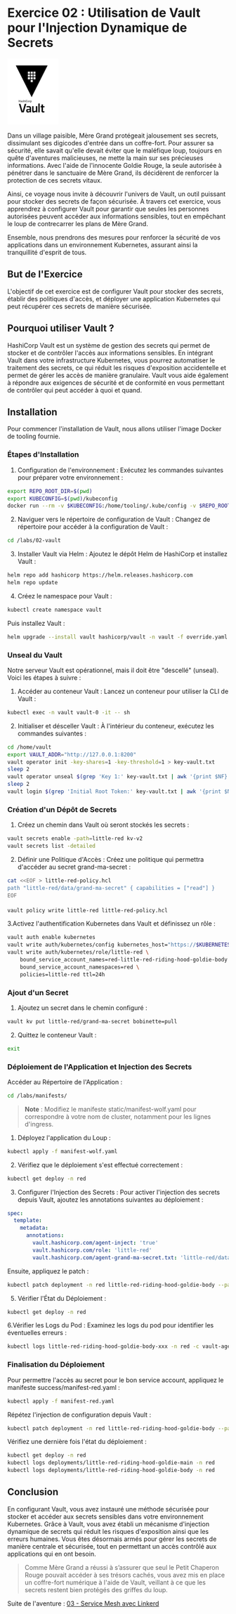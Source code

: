 # Exercice 02 : Utilisation de Vault pour l'Injection Dynamique de Secrets

![Vault](../../images/Vault_logo.png)

Dans un village paisible, Mère Grand protégeait jalousement ses secrets, dissimulant ses digicodes d'entrée dans un 
coffre-fort. Pour assurer sa sécurité, elle savait qu'elle devait éviter que le maléfique loup, toujours en quête 
d'aventures malicieuses, ne mette la main sur ses précieuses informations. Avec l'aide de l'innocente Goldie Rouge, 
la seule autorisée à pénétrer dans le sanctuaire de Mère Grand, ils décidèrent de renforcer la protection de ces secrets 
vitaux.

Ainsi, ce voyage nous invite à découvrir l'univers de Vault, un outil puissant pour stocker des secrets de façon 
sécurisée. À travers cet exercice, vous apprendrez à configurer Vault pour garantir que seules les personnes autorisées 
peuvent accéder aux informations sensibles, tout en empêchant le loup de contrecarrer les plans de Mère Grand. 

Ensemble, nous prendrons des mesures pour renforcer la sécurité de vos applications dans un environnement Kubernetes, 
assurant ainsi la tranquillité d'esprit de tous.

## But de l'Exercice
L'objectif de cet exercice est de configurer Vault pour stocker des secrets, établir des politiques d'accès, et déployer
une application Kubernetes qui peut récupérer ces secrets de manière sécurisée.

## Pourquoi utiliser Vault ?

HashiCorp Vault est un système de gestion des secrets qui permet de stocker et de contrôler l'accès aux informations 
sensibles. En intégrant Vault dans votre infrastructure Kubernetes, vous pourrez automatiser le traitement des secrets, 
ce qui réduit les risques d'exposition accidentelle et permet de gérer les accès de manière granulaire. Vault vous aide 
également à répondre aux exigences de sécurité et de conformité en vous permettant de contrôler qui peut accéder à quoi 
et quand.

## Installation

Pour commencer l'installation de Vault, nous allons utiliser l'image Docker de tooling fournie.

### Étapes d'Installation
1. Configuration de l'environnement :
Exécutez les commandes suivantes pour préparer votre environnement :

```bash
export REPO_ROOT_DIR=$(pwd)
export KUBECONFIG=$(pwd)/kubeconfig
docker run --rm -v $KUBECONFIG:/home/tooling/.kube/config -v $REPO_ROOT_DIR/labs:/labs -it ghcr.io/ddrugeon/little-red-riding-hood-tooling:latest
```

2. Naviguer vers le répertoire de configuration de Vault :
Changez de répertoire pour accéder à la configuration de Vault :

```bash
cd /labs/02-vault
```

3. Installer Vault via Helm :
Ajoutez le dépôt Helm de HashiCorp et installez Vault :

```bash
helm repo add hashicorp https://helm.releases.hashicorp.com
helm repo update
```
4. Créez le namespace pour Vault :

```bash
kubectl create namespace vault
```

Puis installez Vault :

```bash
helm upgrade --install vault hashicorp/vault -n vault -f override.yaml
```

### Unseal du Vault
Notre serveur Vault est opérationnel, mais il doit être "descellé" (unseal). Voici les étapes à suivre :

1. Accéder au conteneur Vault :
Lancez un conteneur pour utiliser la CLI de Vault :

```bash
kubectl exec -n vault vault-0 -it -- sh
```
2. Initialiser et désceller Vault :
À l'intérieur du conteneur, exécutez les commandes suivantes :

```bash
cd /home/vault
export VAULT_ADDR="http://127.0.0.1:8200"
vault operator init -key-shares=1 -key-threshold=1 > key-vault.txt
sleep 2
vault operator unseal $(grep 'Key 1:' key-vault.txt | awk '{print $NF}')
sleep 2
vault login $(grep 'Initial Root Token:' key-vault.txt | awk '{print $NF}')
```

### Création d'un Dépôt de Secrets
1. Créez un chemin dans Vault où seront stockés les secrets :

```bash
vault secrets enable -path=little-red kv-v2
vault secrets list -detailed
```

2. Définir une Politique d'Accès :
Créez une politique qui permettra d'accéder au secret grand-ma-secret :

```bash
cat <<EOF > little-red-policy.hcl
path "little-red/data/grand-ma-secret" { capabilities = ["read"] }
EOF

vault policy write little-red little-red-policy.hcl
```
3.Activez l'authentification Kubernetes dans Vault et définissez un rôle :

```bash
vault auth enable kubernetes
vault write auth/kubernetes/config kubernetes_host="https://$KUBERNETES_PORT_443_TCP_ADDR:443"
vault write auth/kubernetes/role/little-red \
    bound_service_account_names=red-little-red-riding-hood-goldie-body \
    bound_service_account_namespaces=red \
    policies=little-red ttl=24h
```

### Ajout d'un Secret
1. Ajoutez un secret dans le chemin configuré :

```bash
vault kv put little-red/grand-ma-secret bobinette=pull
```

2. Quittez le conteneur Vault :

```bash
exit
```

### Déploiement de l'Application et Injection des Secrets
Accéder au Répertoire de l'Application :

```bash
cd /labs/manifests/
```
> **Note** : Modifiez le manifeste static/manifest-wolf.yaml pour correspondre à votre nom de cluster, 
> notamment pour les lignes d'ingress.

1. Déployez l'application du Loup :

```bash
kubectl apply -f manifest-wolf.yaml
```
2. Vérifiez que le déploiement s'est effectué correctement :

```bash
kubectl get deploy -n red
```

3. Configurer l'Injection des Secrets :
Pour activer l'injection des secrets depuis Vault, ajoutez les annotations suivantes au déploiement :

```yaml
spec:
  template:
    metadata:
      annotations:
        vault.hashicorp.com/agent-inject: 'true'
        vault.hashicorp.com/role: 'little-red'
        vault.hashicorp.com/agent-grand-ma-secret.txt: 'little-red/data/grand-ma-secret'  
```

Ensuite, appliquez le patch :

```bash
kubectl patch deployment -n red little-red-riding-hood-goldie-body --patch "$(cat patch.yaml)"
```


5. Vérifier l'État du Déploiement :

```bash
kubectl get deploy -n red
```

6.Vérifier les Logs du Pod :
Examinez les logs du pod pour identifier les éventuelles erreurs :

```bash
kubectl logs little-red-riding-hood-goldie-body-xxx -n red -c vault-agent-init
```

### Finalisation du Déploiement
Pour permettre l'accès au secret pour le bon service account, appliquez le manifeste success/manifest-red.yaml :

```bash
kubectl apply -f manifest-red.yaml
```

Répétez l'injection de configuration depuis Vault :

```bash
kubectl patch deployment -n red little-red-riding-hood-goldie-body --patch "$(cat patch.yaml)"
```

Vérifiez une dernière fois l'état du déploiement :

```bash
kubectl get deploy -n red
kubectl logs deployments/little-red-riding-hood-goldie-main -n red
kubectl logs deployments/little-red-riding-hood-goldie-body -n red
```


## Conclusion
En configurant Vault, vous avez instauré une méthode sécurisée pour stocker et accéder aux secrets sensibles dans votre 
environnement Kubernetes. Grâce à Vault, vous avez établi un mécanisme d'injection dynamique de secrets qui réduit les 
risques d'exposition ainsi que les erreurs humaines. Vous êtes désormais armés pour gérer les secrets de manière 
centrale et sécurisée, tout en permettant un accès contrôlé aux applications qui en ont besoin.

> Comme Mère Grand a réussi à s’assurer que seul le Petit Chaperon Rouge pouvait accéder à ses trésors cachés, vous 
> avez mis en place un coffre-fort numérique à l'aide de Vault, veillant à ce que les secrets restent bien protégés 
> des griffes du loup.
 
Suite de l'aventure : [03 - Service Mesh avec Linkerd](../03-linkerd/README.md)